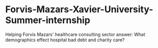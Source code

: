 # Forvis-Mazars-Xavier-University-Summer-internship
Helping Forvis Mazars' healthcare consulting sector answer: What demographics effect hospital bad debt and charity care?
